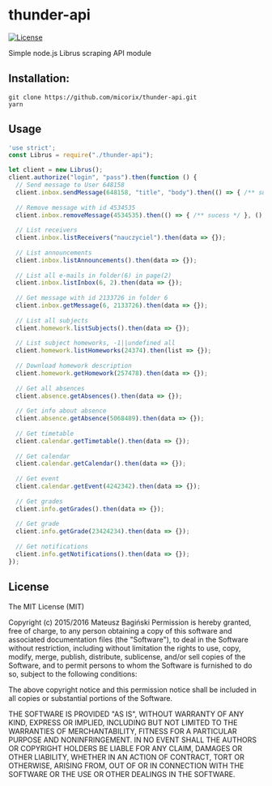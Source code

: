 # thunder-api
[![License](https://img.shields.io/badge/license-MIT-green.svg?style=flat)](http://opensource.org/licenses/MIT)

Simple node.js Librus scraping API module

## Installation:
```
git clone https://github.com/micorix/thunder-api.git
yarn
```

## Usage
```javascript
'use strict';
const Librus = require("./thunder-api");

let client = new Librus();
client.authorize("login", "pass").then(function () {
  // Send message to User 648158 
  client.inbox.sendMessage(648158, "title", "body").then(() => { /** sucess */ }, () => { /** fail **/ });
  
  // Remove message with id 4534535
  client.inbox.removeMessage(4534535).then(() => { /** sucess */ }, () => { /** fail **/ });
  
  // List receivers
  client.inbox.listReceivers("nauczyciel").then(data => {});
  
  // List announcements
  client.inbox.listAnnouncements().then(data => {});
  
  // List all e-mails in folder(6) in page(2)
  client.inbox.listInbox(6, 2).then(data => {});
  
  // Get message with id 2133726 in folder 6
  client.inbox.getMessage(6, 2133726).then(data => {});
    
  // List all subjects
  client.homework.listSubjects().then(data => {});
  
  // List subject homeworks, -1||undefined all
  client.homework.listHomeworks(24374).then(list => {});
  
  // Download homework description
  client.homework.getHomework(257478).then(data => {});
  
  // Get all absences
  client.absence.getAbsences().then(data => {});
  
  // Get info about absence
  client.absence.getAbsence(5068489).then(data => {});
  
  // Get timetable
  client.calendar.getTimetable().then(data => {});
  
  // Get calendar
  client.calendar.getCalendar().then(data => {});
   
  // Get event
  client.calendar.getEvent(4242342).then(data => {});
  
  // Get grades
  client.info.getGrades().then(data => {});
  
  // Get grade
  client.info.getGrade(23424234).then(data => {});
  
  // Get notifications
  client.info.getNotifications().then(data => {});
});

```

## License
The MIT License (MIT)

Copyright (c) 2015/2016 Mateusz Bagiński
Permission is hereby granted, free of charge, to any person obtaining a copy of this software and associated documentation files (the "Software"), to deal in the Software without restriction, including without limitation the rights to use, copy, modify, merge, publish, distribute, sublicense, and/or sell copies of the Software, and to permit persons to whom the Software is furnished to do so, subject to the following conditions:

The above copyright notice and this permission notice shall be included in all copies or substantial portions of the Software.

THE SOFTWARE IS PROVIDED "AS IS", WITHOUT WARRANTY OF ANY KIND, EXPRESS OR IMPLIED, INCLUDING BUT NOT LIMITED TO THE WARRANTIES OF MERCHANTABILITY, FITNESS FOR A PARTICULAR PURPOSE AND NONINFRINGEMENT. IN NO EVENT SHALL THE AUTHORS OR COPYRIGHT HOLDERS BE LIABLE FOR ANY CLAIM, DAMAGES OR OTHER LIABILITY, WHETHER IN AN ACTION OF CONTRACT, TORT OR OTHERWISE, ARISING FROM, OUT OF OR IN CONNECTION WITH THE SOFTWARE OR THE USE OR OTHER DEALINGS IN THE SOFTWARE.
